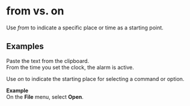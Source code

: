 # from vs. on

Use *from* to indicate a specific place or time as a starting point. 

## Examples

Paste the text from the clipboard.  
From the time you set the clock, the alarm is active.

Use *on* to indicate the starting place for selecting a command or option.

**Example**  
On the **File** menu, select **Open**.
